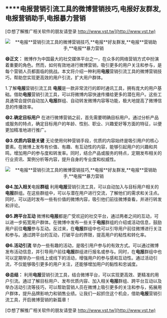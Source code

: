 ## ****电报**营销引流工具的微博营销技巧,**电报**好友群发,**电报**营销助手,**电报**暴力营销**

[😍想了解推广相关软件的朋友请登录 http://www.vst.tw](http://www.vst.tw)

 <center><img src="https://vst.tw/MP4/tuiguang/png/0.png" alt="**电报**营销引流工具的微博营销技巧,**电报**好友群发,**电报**营销助手,**电报**暴力营销"></center>

**😄正文：**
微博作为中国最大的社交媒体平台之一，在众多的网络营销方式中扮演着重要的角色。然而，如何有效地进行微博营销，吸引更多的用户关注和参与，是每个营销人员都面临的挑战。本文将介绍一种利用**电报**营销引流工具的微博营销技巧，帮助您实现更高效的用户引流，扩大用户群体。

1.了解**电报**营销引流工具
**电报**是一款非常流行的即时通讯工具，拥有庞大的用户基础。借助**电报**营销引流工具，可以将微博内容快速传播给更多的潜在用户。这些工具通常会提供自动加入**电报**群组、自动转发微博内容等功能，极大地提高了微博信息的传播效率。

**😄2.确定目标用户**
在进行微博营销之前，首先需要明确目标用户。通过分析产品或服务的特点，确定目标用户的年龄、性别、职业、兴趣爱好等方面的特征，以便更加精准地进行推广。

**😄3.优质内容是关键**
无论使用何种营销手段，优质的内容始终是吸引用户的核心要素。在微博上发布有价值、有趣、有互动性的内容，能够引起用户的兴趣和共鸣，增加用户的参与度和转发率。同时，结合产品或服务的特点，定期发布相关的行业资讯、案例分析等内容，提升自身的专业度和权威性。

 <center><img src="https://vst.tw/MP4/tuiguang/png/4.png" alt="**电报**营销引流工具的微博营销技巧,**电报**好友群发,**电报**营销助手,**电报**暴力营销"></center>

**😄4.加入相关**电报**群组**
利用**电报**营销引流工具，可以自动加入与目标用户相关的**电报**群组。在这些群组中，可以与潜在用户进行交流，了解他们的需求和关注点。同时，可以适时发布一些有价值的微博内容，吸引他们前往微博查看，并进行转发和评论。

**😄5.跨平台互动**
微博和**电报**都是广受欢迎的社交平台，通过两者之间的互动，可以进一步拓宽用户群体。在微博中发布一些关于**电报**群组的介绍或活动信息，鼓励用户前往**电报**参与互动。反过来，在**电报**群组中也可以引导用户前往微博进行关注和参与。通过跨平台的互动，打破平台的界限，提高用户的粘性和转化率。

**😄6.活动引流**
举办一些有趣的活动，是吸引用户参与的有效方式。可以通过微博发布活动信息，并引导用户前往**电报**群组进行报名或参与。同时，在**电报**群组中也可以定期举办一些线上或线下的活动，增强用户的参与感和互动性。通过活动引流，不仅能够吸引更多的用户关注，还能够增加用户的黏性和忠诚度。

**😄总结：**
利用**电报**营销引流工具，结合微博平台，可以实现更高效、更精准的用户引流。通过了解目标用户、发布优质内容、加入相关**电报**群组、跨平台互动以及举办活动引流等技巧，可以帮助营销人员在微博上吸引更多的关注和参与，拓展用户群体，提升品牌影响力和销售业绩。让我们一起抓住这个机会，借助**电报**营销引流工具，开启微博营销的新篇章！

[😍想了解推广相关软件的朋友请登录 http://www.vst.tw](http://www.vst.tw)



